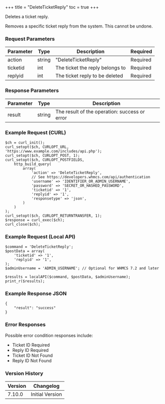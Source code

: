 +++
title = "DeleteTicketReply"
toc = true
+++

Deletes a ticket reply.

Removes a specific ticket reply from the system. This cannot be undone.

### Request Parameters

| Parameter | Type | Description | Required |
| --------- | ---- | ----------- | -------- |
| action | string | "DeleteTicketReply" | Required |
| ticketid | int | The ticket the reply belongs to | Required |
| replyid | int | The ticket reply to be deleted | Required |

### Response Parameters

| Parameter | Type | Description |
| --------- | ---- | ----------- |
| result | string | The result of the operation: success or error |


### Example Request (CURL)

```
$ch = curl_init();
curl_setopt($ch, CURLOPT_URL, 'https://www.example.com/includes/api.php');
curl_setopt($ch, CURLOPT_POST, 1);
curl_setopt($ch, CURLOPT_POSTFIELDS,
    http_build_query(
        array(
            'action' => 'DeleteTicketReply',
            // See https://developers.whmcs.com/api/authentication
            'username' => 'IDENTIFIER_OR_ADMIN_USERNAME',
            'password' => 'SECRET_OR_HASHED_PASSWORD',
            'ticketid' => '1',
            'replyid' => '1',
            'responsetype' => 'json',
        )
    )
);
curl_setopt($ch, CURLOPT_RETURNTRANSFER, 1);
$response = curl_exec($ch);
curl_close($ch);
```


### Example Request (Local API)

```
$command = 'DeleteTicketReply';
$postData = array(
    'ticketid' => '1',
    'replyid' => '1',
);
$adminUsername = 'ADMIN_USERNAME'; // Optional for WHMCS 7.2 and later

$results = localAPI($command, $postData, $adminUsername);
print_r($results);
```


### Example Response JSON

```
{
    "result": "success"
}
```


### Error Responses

Possible error condition responses include:

* Ticket ID Required
* Reply ID Required
* Ticket ID Not Found
* Reply ID Not Found


### Version History

| Version | Changelog |
| ------- | --------- |
| 7.10.0 | Initial Version |
